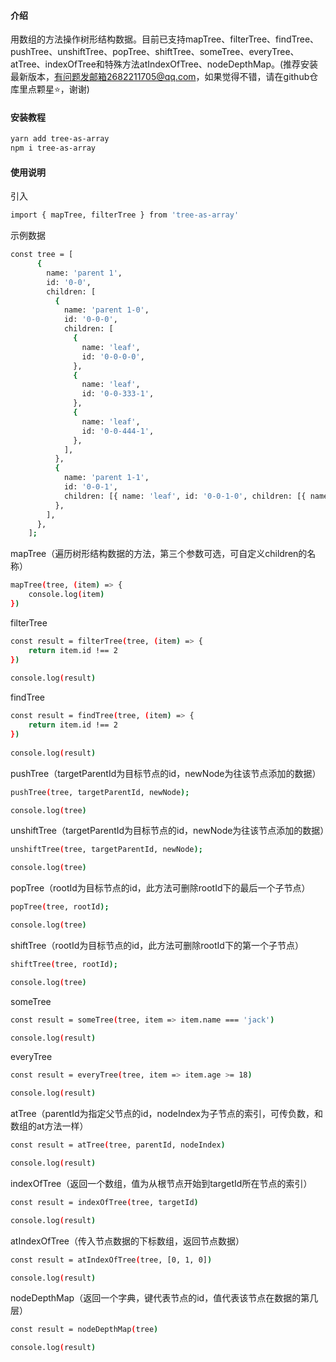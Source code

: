 #### 介绍
用数组的方法操作树形结构数据。目前已支持mapTree、filterTree、findTree、pushTree、unshiftTree、popTree、shiftTree、someTree、everyTree、atTree、indexOfTree和特殊方法atIndexOfTree、nodeDepthMap。(推荐安装最新版本，有问题发邮箱2682211705@qq.com，如果觉得不错，请在github仓库里点颗星⭐，谢谢)

#### 安装教程
```bash
yarn add tree-as-array
npm i tree-as-array
```

#### 使用说明
引入
```bash
import { mapTree, filterTree } from 'tree-as-array'
```

示例数据
```bash
const tree = [
      {
        name: 'parent 1',
        id: '0-0',
        children: [
          {
            name: 'parent 1-0',
            id: '0-0-0',
            children: [
              {
                name: 'leaf',
                id: '0-0-0-0',
              },
              {
                name: 'leaf',
                id: '0-0-333-1',
              },
              {
                name: 'leaf',
                id: '0-0-444-1',
              },
            ],
          },
          {
            name: 'parent 1-1',
            id: '0-0-1',
            children: [{ name: 'leaf', id: '0-0-1-0', children: [{ name: 'qqqqq', id: '123124' }] }],
          },
        ],
      },
    ];
```

mapTree（遍历树形结构数据的方法，第三个参数可选，可自定义children的名称）
```bash
mapTree(tree, (item) => {
    console.log(item)
})
```

filterTree
```bash
const result = filterTree(tree, (item) => {
    return item.id !== 2
})
 
console.log(result)
```

findTree
```bash
const result = findTree(tree, (item) => {
    return item.id !== 2
})
 
console.log(result)
```

pushTree（targetParentId为目标节点的id，newNode为往该节点添加的数据）
```bash
pushTree(tree, targetParentId, newNode);

console.log(tree)
```

unshiftTree（targetParentId为目标节点的id，newNode为往该节点添加的数据）
```bash
unshiftTree(tree, targetParentId, newNode);

console.log(tree)
```

popTree（rootId为目标节点的id，此方法可删除rootId下的最后一个子节点）
```bash
popTree(tree, rootId);

console.log(tree)
```

shiftTree（rootId为目标节点的id，此方法可删除rootId下的第一个子节点）
```bash
shiftTree(tree, rootId);

console.log(tree)
```

someTree
```bash
const result = someTree(tree, item => item.name === 'jack')

console.log(result)
```

everyTree
```bash
const result = everyTree(tree, item => item.age >= 18)

console.log(result)
```

atTree（parentId为指定父节点的id，nodeIndex为子节点的索引，可传负数，和数组的at方法一样）
```bash
const result = atTree(tree, parentId, nodeIndex)

console.log(result)
```

indexOfTree（返回一个数组，值为从根节点开始到targetId所在节点的索引）
```bash
const result = indexOfTree(tree, targetId)

console.log(result)
```

atIndexOfTree（传入节点数据的下标数组，返回节点数据）
```bash
const result = atIndexOfTree(tree, [0, 1, 0])

console.log(result)
```

nodeDepthMap（返回一个字典，键代表节点的id，值代表该节点在数据的第几层）
```bash
const result = nodeDepthMap(tree)

console.log(result)
```